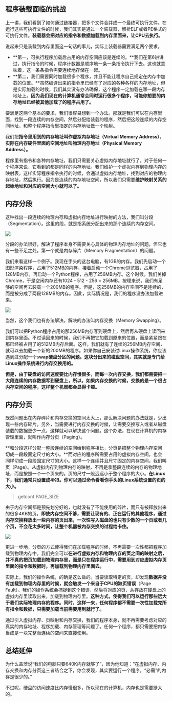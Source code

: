 ## 程序装载面临的挑战

上一讲，我们看到了如何通过链接器，把多个文件合并成一个最终可执行文件。在运行这些可执行文件的时候，我们其实是通过一个装载器，解析ELF或者PE格式的可执行文件。**装载器会把对应的指令和数据加载到内存里面来，让CPU去执行。**

说起来只是装载到内存里面这一句话的事儿，实际上装载器需要满足两个要求。

* **第一，可执行程序加载后占用的内存空间应该是连续的。**我们在第6讲讲过，执行指令的时候，程序计数器是顺序地一条一条指令执行下去。这也就意味着，这一条条指令需要连续地存储在一起。
* **第二，我们需要同时加载很多个程序，并且不能让程序自己规定在内存中加载的位置。**虽然编译出来的指令里已经有了对应的各种各样的内存地址，但是实际加载的时候，我们其实没有办法确保，这个程序一定加载在哪一段内存地址上。**因为我们现在的计算机通常会同时运行很多个程序，可能你想要的内存地址已经被其他加载了的程序占用了。**

要满足这两个基本的要求，我们很容易想到一个办法。那就是我们可以在内存里面，找到一段连续的内存空间，然后分配给装载的程序，然后把这段连续的内存空间地址，和整个程序指令里指定的内存地址做一个映射。

我们把**指令里用到的内存地址叫作虚拟内存地址（Virtual Memory Address）**，**实际在内存硬件里面的空间地址叫物理内存地址（Physical Memory Address）。**

程序里有指令和各种内存地址，我们只需要关心虚拟内存地址就行了。对于任何一个程序来说，它看到的都是同样的内存地址。我们维护一个虚拟内存到物理内存的映射表，这样实际程序指令执行的时候，会通过虚拟内存地址，找到对应的物理内存地址，然后执行。因为是连续的内存地址空间，所以我们只需要**维护映射关系的起始地址和对应的空间大小就可以了。**

## 内存分段

这种找出一段连续的物理内存和虚拟内存地址进行映射的方法，我们叫分段（Segmentation）。这里的段，就是指系统分配出来的那个连续的内存空间。

![](D:\Work\TyporaNotes\note\计算机组成原理\pict\9-1.png)

分段的办法很好，解决了程序本身不需要关心具体的物理内存地址的问题，但它也有一些不足之处，第一个就是内存碎片（Memory Fragmentation）的问题。

我们来看这样一个例子。我现在手头的这台电脑，有1GB的内存。我们先启动一个图形渲染程序，占用了512MB的内存，接着启动一个Chrome浏览器，占用了128MB内存，再启动一个Python程序，占用了256MB内存。这个时候，我们关掉Chrome，于是空闲内存还有1024 - 512 - 256 = 256MB。按理来说，我们有足够的空间再去装载一个200MB的程序。但是，这256MB的内存空间不是连续的，而是被分成了两段128MB的内存。因此，实际情况是，我们的程序没办法加载进来。

![](D:\Work\TyporaNotes\note\计算机组成原理\pict\9-2.png)

当然，这个我们也有办法解决。解决的办法叫内存交换（Memory Swapping）。

我们可以把Python程序占用的那256MB内存写到硬盘上，然后再从硬盘上读回来到内存里面。不过读回来的时候，我们不再把它加载到原来的位置，而是紧紧跟在那已经被占用了的512MB内存后面。这样，我们就有了连续的256MB内存空间，就可以去加载一个新的200MB的程序。如果你自己安装过Linux操作系统，你应该遇到过分配一个s**wap硬盘分区的问题。这块分出来的磁盘空间，其实就是专门给Linux操作系统进行内存交换用的。**

**但是，由于硬盘的访问速度要比内存慢很多，而每一次内存交换，我们都需要把一大段连续的内存数据写到硬盘上，所以，如果内存交换的时候，交换的是一个很占内存空间的程序，这样整个机器都会显得卡顿。**

## 内存分页

既然问题出在内存碎片和内存交换的空间太大上，那么解决问题的办法就是，少出现一些内存碎片。另外，当需要进行内存交换的时候，让需要交换写入或者从磁盘装载的数据更少一点，这样就可以解决这个问题。这个办法，在现在计算机的内存管理里面，就叫作内存分页（Paging）。

**和分段这样分配一整段连续的空间给到程序相比，分页是把整个物理内存空间切成一段段固定尺寸的大小。**而对应的程序所需要占用的虚拟内存空间，也会同样切成一段段固定尺寸的大小。这样一个连续并且尺寸固定的内存空间，我们叫页（Page）。从虚拟内存到物理内存的映射，不再是拿整段连续的内存的物理地址，而是按照一个一个页来的。页的尺寸一般远远小于整个程序的大小。**在Linux下，我们通常只设置成4KB。你可以通过命令看看你手头的Linux系统设置的页的大小。**

> getconf PAGE_SIZE

由于内存空间都是预先划分好的，也就没有了不能使用的碎片，而只有被释放出来的很多4KB的页。**即使内存空间不够，需要让现有的、正在运行的其他程序，通过内存交换释放出一些内存的页出来，一次性写入磁盘的也只有少数的一个页或者几个页，不会花太多时间，让整个机器被内存交换的过程给卡住。**

![](D:\Work\TyporaNotes\note\计算机组成原理\pict\9-3.png)

更进一步地，分页的方式使得我们在加载程序的时候，不再需要一次性都把程序加载到物理内存中。我们完全可以**在进行虚拟内存和物理内存的页之间的映射之后，并不真的把页加载到物理内存里，而是只在程序运行中，需要用到对应虚拟内存页里面的指令和数据时，再加载到物理内存里面去。**

实际上，我们的操作系统，的确是这么做的。当要读取特定的页，却发现**数据并没有加载到物理内存里的时候，就会触发一个来自于CPU的缺页错误**（Page Fault）。我们的操作系统会捕捉到这个错误，然后将对应的页，从存放在硬盘上的虚拟内存里读取出来，加载到物理内存里。**这种方式，使得我们可以运行那些远大于我们实际物理内存的程序。同时，这样一来，任何程序都不需要一次性加载完所有指令和数据，只需要加载当前需要用到就行了。**

通过引入虚拟内存、页映射和内存交换，我们的程序本身，就不再需要考虑对应的真实的内存地址、程序加载、内存管理等问题了。任何一个程序，都只需要把内存当成是一块完整而连续的空间来直接使用。

## 总结延伸

为什么盖茨说“我们的电脑只要640K内存就够了”，因为他知道：“在虚拟内存、内存交换和内存分页这三者结合之下，你会发现，其实要运行一个程序，“必需”的内存是很少的。”

不过呢，硬盘的访问速度比内存慢很多，所以现在的计算机，内存也是需要挺大的。

